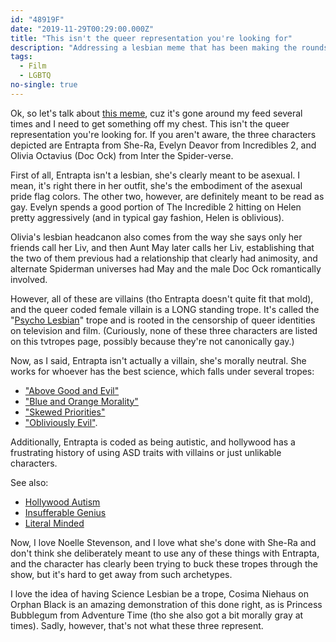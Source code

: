 ```yaml
---
id: "48919F"
date: "2019-11-29T00:29:00.000Z"
title: "This isn't the queer representation you're looking for"
description: "Addressing a lesbian meme that has been making the rounds."
tags:
  - Film
  - LGBTQ
no-single: true
---
```


Ok, so let's talk about [this meme](https://freelancecryptid.tumblr.com/post/182323492167), cuz it's gone around my feed several times and I need to get something off my chest. This isn't the queer representation you're looking for. If you aren't aware, the three characters depicted are Entrapta from She-Ra, Evelyn Deavor from Incredibles 2, and Olivia Octavius (Doc Ock) from Inter the Spider-verse.

First of all, Entrapta isn't a lesbian, she's clearly meant to be asexual. I mean, it's right there in her outfit, she's the embodiment of the asexual pride flag colors. The other two, however, are definitely meant to be read as gay. Evelyn spends a good portion of The Incredible 2 hitting on Helen pretty aggressively (and in typical gay fashion, Helen is oblivious).

Olivia's lesbian headcanon also comes from the way she says only her friends call her Liv, and then Aunt May later calls her Liv, establishing that the two of them previous had a relationship that clearly had animosity, and alternate Spiderman universes had May and the male Doc Ock romantically involved.

However, all of these are villains (tho Entrapta doesn't quite fit that mold), and the queer coded female villain is a LONG standing trope. It's called the "[Psycho Lesbian](https://tvtropes.org/pmwiki/pmwiki.php/Main/PsychoLesbian)" trope and is rooted in the censorship of queer identities on television and film. (Curiously, none of these three characters are listed on this tvtropes page, possibly because they're not canonically gay.)

Now, as I said, Entrapta isn't actually a villain, she's morally neutral. She works for whoever has the best science, which falls under several tropes:

- ["Above Good and Evil"](https://tvtropes.org/pmwiki/pmwiki.php/Main/AboveGoodAndEvil)
- ["Blue and Orange Morality"](https://tvtropes.org/pmwiki/pmwiki.php/Main/BlueAndOrangeMorality)
- ["Skewed Priorities"](https://tvtropes.org/pmwiki/pmwiki.php/Main/SkewedPriorities)
- ["Obliviously Evil"](https://tvtropes.org/pmwiki/pmwiki.php/Main/ObliviouslyEvil).

Additionally, Entrapta is coded as being autistic, and hollywood has a frustrating history of using ASD traits with villains or just unlikable characters.

See also:

- [Hollywood Autism](https://tvtropes.org/pmwiki/pmwiki.php/Main/HollywoodAutism)
- [Insufferable Genius](https://tvtropes.org/pmwiki/pmwiki.php/Main/InsufferableGenius)
- [Literal Minded](https://tvtropes.org/pmwiki/pmwiki.php/Main/LiteralMinded)

Now, I love Noelle Stevenson, and I love what she's done with She-Ra and don't think she deliberately meant to use any of these things with Entrapta, and the character has clearly been trying to buck these tropes through the show, but it's hard to get away from such archetypes.

I love the idea of having Science Lesbian be a trope, Cosima Niehaus on Orphan Black is an amazing demonstration of this done right, as is Princess Bubblegum from Adventure Time (tho she also got a bit morally gray at times). Sadly, however, that's not what these three represent.

